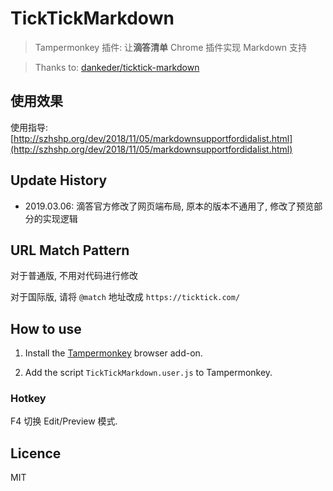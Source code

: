 



# TickTickMarkdown

>Tampermonkey 插件: 让**滴答清单** Chrome 插件实现 Markdown 支持 

>Thanks to: [dankeder/ticktick-markdown](https://github.com/dankeder/ticktick-markdown/blob/master/TickTickMarkdown.user.js)

## 使用效果
使用指导: [http://szhshp.org/dev/2018/11/05/markdownsupportfordidalist.html](http://szhshp.org/dev/2018/11/05/markdownsupportfordidalist.html)







## Update History

- 2019.03.06: 滴答官方修改了网页端布局, 原本的版本不通用了, 修改了预览部分的实现逻辑

## URL Match Pattern

对于普通版, 不用对代码进行修改

对于国际版, 请将 `@match` 地址改成 `https://ticktick.com/`

## How to use

1. Install the [Tampermonkey](http://tampermonkey.net/) browser add-on.

2. Add the script `TickTickMarkdown.user.js` to Tampermonkey.

### Hotkey

F4 切换 Edit/Preview 模式.

## Licence

MIT
